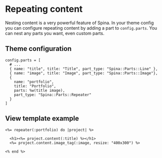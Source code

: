 # Repeating content

Nesting content is a very powerful feature of Spina. In your theme config you can configure repeating content by adding a part to `config.parts`. You can nest any parts you want, even custom parts.

## Theme configuration

```
config.parts = [
  # ...
  { name: "title", title: "Title", part_type: "Spina::Parts::Line" }, 
  { name: "image", title: "Image", part_type: "Spina::Parts::Image"}, 
  {
    name: "portfolio",
    title: "Portfolio",
    parts: %w(title image),
    part_type: "Spina::Parts::Repeater"
  }
]
```

## View template example

```
<%= repeater(:portfolio) do |project| %>
  
  <h1><%= project.content(:title) %></h1>
  <%= project.content.image_tag(:image, resize: "400x300") %>

<% end %>
```